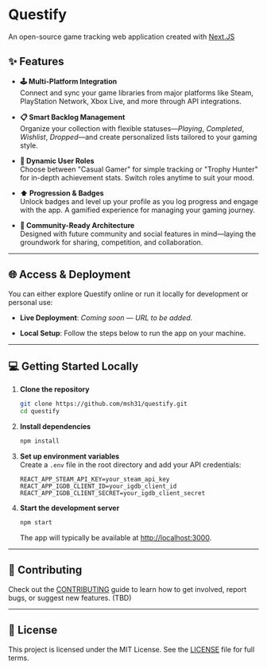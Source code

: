 # Questify
An open-source game tracking web application created with [Next.JS](https://nextjs.org/)

## ✨ Features

- **🕹️ Multi-Platform Integration**  
  Connect and sync your game libraries from major platforms like Steam, PlayStation Network, Xbox Live, and more through API integrations.

- **📋 Smart Backlog Management**  
  Organize your collection with flexible statuses—_Playing_, _Completed_, _Wishlist_, _Dropped_—and create personalized lists tailored to your gaming style.

- **🌟 Dynamic User Roles**  
  Choose between "Casual Gamer" for simple tracking or "Trophy Hunter" for in-depth achievement stats. Switch roles anytime to suit your mood.

- **⬆️ Progression & Badges**  
  Unlock badges and level up your profile as you log progress and engage with the app. A gamified experience for managing your gaming journey.

- **👥 Community-Ready Architecture**  
  Designed with future community and social features in mind—laying the groundwork for sharing, competition, and collaboration.

---

## 🌐 Access & Deployment

You can either explore Questify online or run it locally for development or personal use:

- **Live Deployment**: _Coming soon — URL to be added._

- **Local Setup**: Follow the steps below to run the app on your machine.

---

## 💻 Getting Started Locally

1. **Clone the repository**  
   ```bash
   git clone https://github.com/msh31/questify.git
   cd questify
   ```

2. **Install dependencies**  
   ```bash
   npm install
   ```

3. **Set up environment variables**  
   Create a `.env` file in the root directory and add your API credentials:
   ```env
   REACT_APP_STEAM_API_KEY=your_steam_api_key
   REACT_APP_IGDB_CLIENT_ID=your_igdb_client_id
   REACT_APP_IGDB_CLIENT_SECRET=your_igdb_client_secret
   ```

4. **Start the development server**  
   ```bash
   npm start
   ```
   The app will typically be available at [http://localhost:3000](http://localhost:3000).

---

## 🤝 Contributing

Check out the [CONTRIBUTING](CONTRIBUTING) guide to learn how to get involved, report bugs, or suggest new features. (TBD)

---

## 📄 License

This project is licensed under the MIT License.  See the [LICENSE](LICENSE) file for full terms.